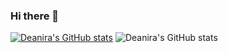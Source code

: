 ### Hi there 👋

[![Deanira's GitHub stats](https://github-readme-stats.vercel.app/api?username=deanira)](https://github.com/anuraghazra/github-readme-stats)
![Deanira's GitHub stats](https://github-readme-stats.vercel.app/api?username=deanira&count_private=true)
<!--
**deanira/deanira** is a ✨ _special_ ✨ repository because its `README.md` (this file) appears on your GitHub profile.

Here are some ideas to get you started:

- 🔭 I’m currently working on ...
- 🌱 I’m currently learning ...
- 👯 I’m looking to collaborate on ...
- 🤔 I’m looking for help with ...
- 💬 Ask me about ...
- 📫 How to reach me: ...
- 😄 Pronouns: ...
- ⚡ Fun fact: ...
-->
